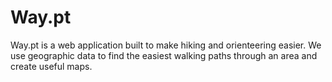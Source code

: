 # Way.pt
 
 Way.pt is a web application built to make hiking and orienteering easier. We use geographic data to find the easiest walking paths through an area and create useful maps.
